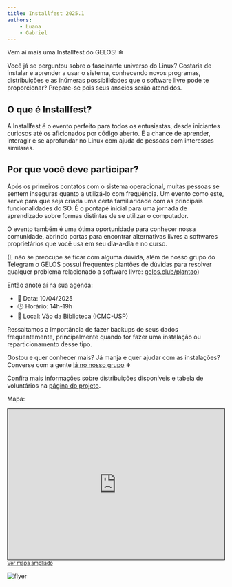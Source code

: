 ```yaml
---
title: Installfest 2025.1
authors:
    - Luana
    - Gabriel
---
```


Vem aí mais uma Installfest do GELOS! ❄

Você já se perguntou sobre o fascinante universo do Linux? Gostaria de instalar e aprender a usar o sistema, conhecendo novos programas, distribuições
e as inúmeras possibilidades que o software livre pode te proporcionar?
Prepare-se pois seus anseios serão atendidos.

## O que é Installfest?

A Installfest é o evento perfeito para todos os entusiastas, desde iniciantes
curiosos até os aficionados por código aberto. É a chance de aprender,
interagir e se aprofundar no Linux com ajuda de pessoas com interesses similares.

## Por que você deve participar?

Após os primeiros contatos com o sistema operacional, muitas pessoas se sentem
inseguras quanto a utilizá-lo com frequência. Um evento como este, serve para
que seja criada uma certa familiaridade com as principais funcionalidades do
SO. É o pontapé inicial para uma jornada de aprendizado sobre formas distintas
de se utilizar o computador.

O evento também é uma ótima oportunidade para conhecer nossa comunidade,
abrindo portas para encontrar alternativas livres a softwares proprietários
que você usa em seu dia-a-dia e no curso.

(E não se preocupe se ficar com alguma dúvida, além de nosso grupo do Telegram o
GELOS possui frequentes plantões de dúvidas para resolver qualquer problema relacionado
a software livre: [gelos.club/plantao](https://gelos.club/plantao))

Então anote aí na sua agenda:
- 📅 Data: 10/04/2025
- 🕒 Horário: 14h-19h
- 📍 Local: Vão da Biblioteca (ICMC-USP)

Ressaltamos a importância de fazer backups de seus dados
frequentemente, principalmente quando for fazer uma instalação
ou reparticionamento desse tipo.

Gostou e quer conhecer mais? Já manja e quer ajudar com as instalações?
Converse com a gente [lá no nosso grupo](https://telegram.gelos.club) ❄

Confira mais informações sobre distribuições disponíveis e tabela de
voluntários na [página do projeto](/projetos/installfest-2025-1.html).

Mapa:

<iframe height="350" src="https://www.openstreetmap.org/export/embed.html?bbox=-47.89704591035843%2C-22.00876558246043%2C-47.89270609617233%2C-22.006569767724148&amp;layer=mapnik&amp;marker=-22.007668922727124%2C-47.89487600326538" style="border: 1px solid black; width: 100%"></iframe><br/><small><a href="https://www.openstreetmap.org/?mlat=-22.007669&amp;mlon=-47.894876#map=19/-22.007668/-47.894876&amp;layers=N">Ver mapa ampliado</a></small>

![flyer](/assets/static/if6/GELOS-Installfest-2025-1a.png)
